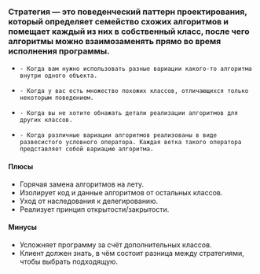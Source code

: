 ### Стратегия — это поведенческий паттерн проектирования, который определяет семейство схожих алгоритмов и помещает каждый из них в собственный класс, после чего алгоритмы можно взаимозаменять прямо во время исполнения программы.

*     - Когда вам нужно использовать разные вариации какого-то алгоритма внутри одного объекта.
*     - Когда у вас есть множество похожих классов, отличающихся только некоторым поведением.
*     - Когда вы не хотите обнажать детали реализации алгоритмов для других классов.
*     - Когда различные вариации алгоритмов реализованы в виде развесистого условного оператора. Каждая ветка такого оператора представляет собой вариацию алгоритма.


#### Плюсы

- Горячая замена алгоритмов на лету.
- Изолирует код и данные алгоритмов от остальных классов.
- Уход от наследования к делегированию.
- Реализует принцип открытости/закрытости.

#### Минусы

- Усложняет программу за счёт дополнительных классов.
- Клиент должен знать, в чём состоит разница между стратегиями, чтобы выбрать подходящую.
